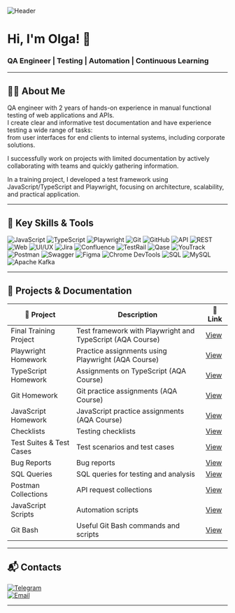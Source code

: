 ![Header](https://github.com/user-attachments/assets/a050dc7a-9b40-4766-878f-902b73740b42)

# Hi, I'm Olga! 👋  
### QA Engineer | Testing | Automation | Continuous Learning
---

## 👩‍💻 About Me

QA engineer with 2 years of hands-on experience in manual functional testing of web applications and APIs.  
I create clear and informative test documentation and have experience testing a wide range of tasks:  
from user interfaces for end clients to internal systems, including corporate solutions.  

I successfully work on projects with limited documentation by actively collaborating with teams and quickly gathering information.  

In a training project, I developed a test framework using JavaScript/TypeScript and Playwright, focusing on architecture, scalability, and practical application.

---

## 🔧 Key Skills & Tools

<div align="left">
  <img src="https://img.shields.io/badge/JavaScript-090909?style=for-the-badge&logo=JavaScript&logoColor=E9D54D" alt="JavaScript" />
  <img src="https://img.shields.io/badge/TypeScript-090909?style=for-the-badge&logo=TypeScript&logoColor=3178C6" alt="TypeScript" />
  <img src="https://img.shields.io/badge/Playwright-090909?style=for-the-badge&logo=playwright&logoColor=FFFFFF" alt="Playwright" />
  <img src="https://img.shields.io/badge/Git-090909?style=for-the-badge&logo=git&logoColor=8cc4d7" alt="Git" />
  <img src="https://img.shields.io/badge/GitHub-090909?style=for-the-badge&logo=github&logoColor=FFFFFF" alt="GitHub" />
  <img src="https://img.shields.io/badge/API-090909?style=for-the-badge" alt="API" />
  <img src="https://img.shields.io/badge/REST-090909?style=for-the-badge" alt="REST" />
  <img src="https://img.shields.io/badge/Web-090909?style=for-the-badge" alt="Web" />
  <img src="https://img.shields.io/badge/UI/UX-090909?style=for-the-badge" alt="UI/UX" />
  <img src="https://img.shields.io/badge/Jira-090909?style=for-the-badge&logo=jira&logoColor=0052CC" alt="Jira" />
  <img src="https://img.shields.io/badge/Confluence-090909?style=for-the-badge&logo=confluence&logoColor=0052CC" alt="Confluence" />
  <img src="https://img.shields.io/badge/TestRail-090909?style=for-the-badge" alt="TestRail" />
  <img src="https://img.shields.io/badge/Qase-090909?style=for-the-badge&logo=Qase&logoColor=71b556" alt="Qase" />
  <img src="https://img.shields.io/badge/YouTrack-090909?style=for-the-badge&logo=youtrack&logoColor=71b556" alt="YouTrack" />
  <img src="https://img.shields.io/badge/Postman-090909?style=for-the-badge&logo=postman&logoColor=EF5B25" alt="Postman" />
  <img src="https://img.shields.io/badge/Swagger-090909?style=for-the-badge" alt="Swagger" />
  <img src="https://img.shields.io/badge/Figma-090909?style=for-the-badge&logo=figma&logoColor=F24E1E" alt="Figma" />
  <img src="https://img.shields.io/badge/ChromeDevTools-090909?style=for-the-badge&logo=googlechrome&logoColor=2674f2" alt="Chrome DevTools" />
  <img src="https://img.shields.io/badge/SQL-090909?style=for-the-badge" alt="SQL" />
  <img src="https://img.shields.io/badge/MySQL-090909?style=for-the-badge&logo=mysql&logoColor=00618a" alt="MySQL" />
  <img src="https://img.shields.io/badge/ApacheKafka-090909?style=for-the-badge" alt="Apache Kafka" />
</div>

---

## 📂 Projects & Documentation

<div align="left">

| 📌 Project                  | Description                                                      | 🔗 Link                                         |
|----------------------------|-----------------------------------------------------------------|------------------------------------------------|
| Final Training Project      | Test framework with Playwright and TypeScript (AQA Course)      | [View](https://github.com/JosieVi/aqa-pw-final-project) |
| Playwright Homework         | Practice assignments using Playwright (AQA Course)              | [View](https://github.com/JosieVi/aqa-ts-playwright) |
| TypeScript Homework         | Assignments on TypeScript (AQA Course)                           | [View](https://github.com/JosieVi/aqa-ts-homework) |
| Git Homework               | Git practice assignments (AQA Course)                            | [View](https://github.com/JosieVi/aqa-git-homework) |
| JavaScript Homework         | JavaScript practice assignments (AQA Course)                    | [View](https://github.com/JosieVi/aqa-js-homework) |
| Checklists                 | Testing checklists                                               | [View](https://github.com/JosieVi/Checklists)  |
| Test Suites & Test Cases   | Test scenarios and test cases                                    | [View](https://github.com/JosieVi/Test-Suites-and-Test-Cases) |
| Bug Reports                | Bug reports                                                     | [View](https://github.com/JosieVi/Bug-Reports) |
| SQL Queries                | SQL queries for testing and analysis                             | [View](https://github.com/JosieVi/SQL-Queries) |
| Postman Collections        | API request collections                                          | [View](https://github.com/JosieVi/Postman-Collections) |
| JavaScript Scripts         | Automation scripts                                               | [View](https://github.com/JosieVi/JavaScript)  |
| Git Bash                  | Useful Git Bash commands and scripts                             | [View](https://github.com/JosieVi/Git-Bash)    |

</div>

---

## 📬 Contacts

[![Telegram](https://img.shields.io/badge/Telegram-090909?style=for-the-badge&logo=telegram&logoColor=2CA5E0)](https://t.me/JosieVi)  
[![Email](https://img.shields.io/badge/Email-090909?style=for-the-badge&logo=gmail&logoColor=EA4335)](mailto:your.email@example.com)

---
